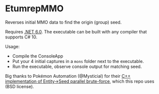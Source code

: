# EtumrepMMO
 
Reverses initial MMO data to find the origin (group) seed.

Requires [.NET 6.0](https://dotnet.microsoft.com/download/dotnet/6.0). The executable can be built with any compiler that supports C# 10.

Usage:
- Compile the ConsoleApp
- Put your 4 initial captures in a `mons` folder next to the executable.
- Run the executable, observe console output for matching seed.

Big thanks to Pokémon Automation (@Mysticial) for their [C++ implementation of Entity->Seed parallel brute-force](https://github.com/PokemonAutomation/Experimental/tree/4001b0402515ade042528d9bffb07ceab4476c96), which this repo uses (BSD license).
